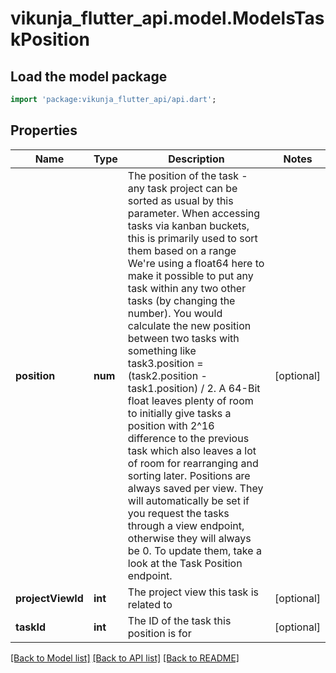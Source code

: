 # vikunja_flutter_api.model.ModelsTaskPosition

## Load the model package
```dart
import 'package:vikunja_flutter_api/api.dart';
```

## Properties
Name | Type | Description | Notes
------------ | ------------- | ------------- | -------------
**position** | **num** | The position of the task - any task project can be sorted as usual by this parameter. When accessing tasks via kanban buckets, this is primarily used to sort them based on a range We're using a float64 here to make it possible to put any task within any two other tasks (by changing the number). You would calculate the new position between two tasks with something like task3.position = (task2.position - task1.position) / 2. A 64-Bit float leaves plenty of room to initially give tasks a position with 2^16 difference to the previous task which also leaves a lot of room for rearranging and sorting later. Positions are always saved per view. They will automatically be set if you request the tasks through a view endpoint, otherwise they will always be 0. To update them, take a look at the Task Position endpoint. | [optional] 
**projectViewId** | **int** | The project view this task is related to | [optional] 
**taskId** | **int** | The ID of the task this position is for | [optional] 

[[Back to Model list]](../README.md#documentation-for-models) [[Back to API list]](../README.md#documentation-for-api-endpoints) [[Back to README]](../README.md)


